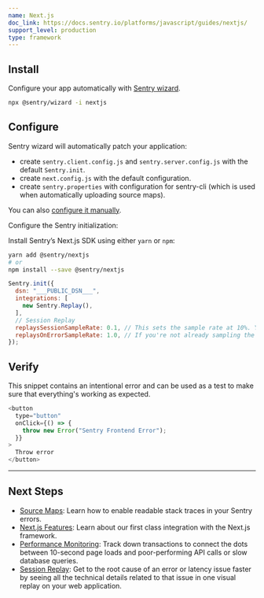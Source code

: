 ```yaml
---
name: Next.js
doc_link: https://docs.sentry.io/platforms/javascript/guides/nextjs/
support_level: production
type: framework
---
```


## Install
Configure your app automatically with [Sentry wizard](https://docs.sentry.io/platforms/javascript/guides/nextjs/#configure).

```bash
npx @sentry/wizard -i nextjs
```

## Configure
Sentry wizard will automatically patch your application:

- create `sentry.client.config.js` and `sentry.server.config.js` with the default `Sentry.init`.
- create `next.config.js` with the default configuration.
- create `sentry.properties` with configuration for sentry-cli (which is used when automatically uploading source maps).

You can also [configure it manually](https://docs.sentry.io/platforms/javascript/guides/nextjs/manual-setup/).

Configure the Sentry initialization:

Install Sentry’s Next.js SDK using either `yarn` or `npm`:

```bash
yarn add @sentry/nextjs
# or
npm install --save @sentry/nextjs
```

```javascript
Sentry.init({
  dsn: "___PUBLIC_DSN___",
  integrations: [
    new Sentry.Replay(),
  ],
  // Session Replay
  replaysSessionSampleRate: 0.1, // This sets the sample rate at 10%. You may want to change it to 100% while in development and then sample at a lower rate in production.
  replaysOnErrorSampleRate: 1.0, // If you're not already sampling the entire session, change the sample rate to 100% when sampling sessions where errors occur.
});
```

## Verify
This snippet contains an intentional error and can be used as a test to make sure that everything's working as expected.

```javascript
<button
  type="button"
  onClick={() => {
    throw new Error("Sentry Frontend Error");
  }}
>
  Throw error
</button>
```

---
## Next Steps
- [Source Maps](https://docs.sentry.io/platforms/javascript/guides/nextjs/sourcemaps/): Learn how to enable readable stack traces in your Sentry errors.
- [Next.js Features](https://docs.sentry.io/platforms/javascript/guides/nextjs/features/): Learn about our first class integration with the Next.js framework.
- [Performance Monitoring](https://docs.sentry.io/platforms/javascript/guides/nextjs/performance/): Track down transactions to connect the dots between 10-second page loads and poor-performing API calls or slow database queries.
- [Session Replay](https://docs.sentry.io/platforms/javascript/guides/nextjs/session-replay/): Get to the root cause of an error or latency issue faster by seeing all the technical details related to that issue in one visual replay on your web application.

